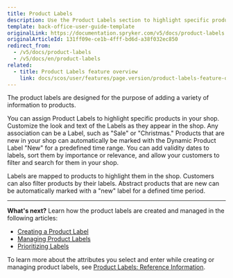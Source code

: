 ```yaml
---
title: Product Labels
description: Use the Product Labels section to highlight specific products in your online store by adding a prodcut label in the Back Office.
template: back-office-user-guide-template
originalLink: https://documentation.spryker.com/v5/docs/product-labels
originalArticleId: 131ff09e-ce1b-4fff-bd6d-a38f032ec850
redirect_from:
  - /v5/docs/product-labels
  - /v5/docs/en/product-labels
related:
  - title: Product Labels feature overview
    link: docs/scos/user/features/page.version/product-labels-feature-overview.html
---
```


The product labels are designed for the purpose of adding a variety of information to products.

You can assign Product Labels to highlight specific products in your shop. Customize the look and text of the Labels as they appear in the shop. Any association can be a Label, such as "Sale" or "Christmas." Products that are new in your shop can automatically be marked with the Dynamic Product Label "New" for a predefined time range. You can add validity dates to labels, sort them by importance or relevance, and allow your customers to filter and search for them in your shop.

Labels are mapped to products to highlight them in the shop. Customers can also filter products by their labels. Abstract products that are new can be automatically marked with a "new" label for a defined time period.
***
**What's next?**
Learn how the product labels are created and managed in the following articles:
* [Creating a Product Label](/docs/scos/user/back-office-user-guides/{{page.version}}/merchandising/product-labels/creating-a-product-label.html)
* [Managing Product Labels](/docs/scos/user/back-office-user-guides/{{page.version}}/merchandising/product-labels/managing-product-labels.html)
* [Prioritizing Labels](/docs/scos/user/back-office-user-guides/{{page.version}}/merchandising/product-labels/prioritizing-labels.html)

To learn more about the attributes you select and enter while creating or managing product labels, see [Product Labels: Reference Information](/docs/scos/user/back-office-user-guides/{{page.version}}/merchandising/product-labels/references/product-labels-reference-information.html).
